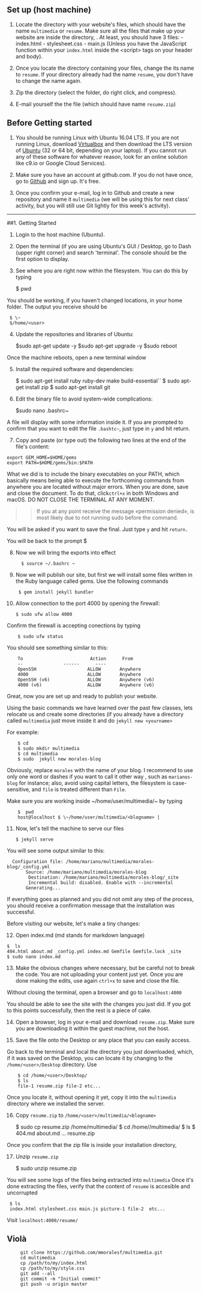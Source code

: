 ## Set up (host machine)

1.  Locate the directory with your website's files, which should have the name `multimedia` or `resume`.  Make sure all the files that make up your website are inside the directory, . At least, you should have 3 files: 
		- index.html 
		- stylesheet.css
		-  main.js (Unless you have the JavaScript function within your `index.html` inside the \<script> tags on your header and body). 
		
2. Once you locate the directory containing your files, change the its name to `resume`. If your directory already had the name `resume`, you don't have to change the name again. 


3. Zip the directory (select the folder, do right click, and compress).

4.  E-mail yourself the the file (which should have name  `resume.zip`) 

## Before Getting started

1.  You should be running Linux with Ubuntu 16.04 LTS. If you are not running Linux, download [Virtualbox](https://virtualbox.com/download) and then download the LTS version of [Ubuntu](https://getubuntu.com/) (32 or 64 bit, depending on your laptop).  If you cannot run any of these software for whatever reason, look for an online solution like c9.io or Google Cloud Services).

2.  Make sure you have an account at github.com. If you do not have once, go to [Github](https://github.com) and sign up. It's free. 

3.  Once you confirm your e-mail, log in to Github and create a new repository and name it `multimedia` (we will be using this for next class' activity, but you will still use Git lightly for this week's activity). 

------

##1. Getting Started 

1.  Login to the host machine (Ubuntu). 

2.  Open the terminal (if you are using Ubuntu's GUI / Desktop, go to Dash (upper right corner) and search 'terminal'. The console should be the first option to display. 

3. See where you are right now within the filesystem. You can do this by typing 

    $ pwd
    
You should be working, if you haven't changed locations, in your home folder. The output you receive should be 
	
     $ \~
     $/home/<user>

4. Update the repositories and libraries of Ubuntu:

    $sudo apt-get update -y
    $sudo apt-get upgrade -y
    $sudo reboot
    
Once the machine reboots, open a new terminal window 

5. Install the required software and dependencies:

	$ sudo apt-get install ruby ruby-dev make build-essential``
	$ sudo apt-get install zip
	$ sudo apt-get install git

6. Edit the binary file to avoid system-wide complications:

     $sudo nano .bashrc~

A file will display with some information inside it. If you are prompted to confirm that you want to edit the file `.bashtc~`, just type in `y` and hit return. 

7.   Copy and paste (or type out) the following two lines at the end of the file's content:

    export GEM_HOME=$HOME/gems
    export PATH=$HOME/gems/bin:$PATH

What we did is to include the binary executables on your PATH, which basically means being able to execute the forthcoming commands from anywhere you are located without major errors.  When you are done, save and close the document. To do that, click`ctrl+x`  in both Windows and macOS. DO NOT CLOSE THE TERMINAL AT ANY MOMENT. 

>> If you at any point receive the message «permission denied», is most likely due to not running sudo before the command.

You will be asked if you want to save the final. Just type `y` and hit `return.`

You will be back to the prompt $

8. Now we will bring the exports into effect 

         $ source ~/.bashrc ~

9. Now we will publish our site, but first we will install some files written in the Ruby language called gems. Use the following commands

        $ gem install jekyll bundler

10. Allow connection to the port 4000 by opening the firewall:

		$ sudo ufw allow 4000

Confirm the firewall is accepting conections by typing 

		$ sudo ufw status

You should see something similar to this:

		To                         Action      From
		--               ------      ----
		OpenSSH                   ALLOW       Anywhere
		4000                      ALLOW       Anywhere
		OpenSSH (v6)              ALLOW       Anywhere (v6)
		4000 (v6)                 ALLOW       Anywhere (v6)
		   

Great, now you are set up and ready to publish your website. 

Using the basic commands we have learned over the past few classes, lets relocate us and create some directories (if you already have a directory called `multimedia`  just move inside it and do ``jekyll new <yourname>``

For example:

		$ cd
		$ sudo mkdir multimedia
		$ cd multimedia
        $ sudo  jekyll new morales-blog
 
Obviously, replace `morales` with the name of your blog. I recommend to use only one word or dashes if you want to call it other way , such as `marianos-blog` for instance; also, avoid using capital letters, the filesystem is case-sensitive, and `file` is treated different than `File`. 

Make sure you are working inside ~/home/user/multimedia/<yourblogsname>~ by typing 

		$  pwd
		host@localhost $ \~/home/user/multimedia/<blogname> |

11. Now, let's tell the machine to serve our files 

        $ jekyll serve 

You will see some output similar to this:

	  Configuration file: /home/mariano/multimedia/morales-blog/_config.yml
		   Source: /home/mariano/multimedia/morales-blog
		    Destination: /home/mariano/multimedia/morales-blog/_site
            Incremental build: disabled. Enable with --incremental
		   Generating...

If everything goes as planned and you did not omit any step of the process, you should receive a confirmation message that the installation was successful. 

Before visiting our website, let's make a tiny changes:

12.  Open index.md (md stands for markdown language)

    $  ls
	404.html about.md _config.yml index.md Gemfile Gemfile.lock _site
    $ sudo nano index.md

13. Make the obvious changes where necessary, but be careful not to break the code. You are not uploading your content just yet. Once you are done making the edits, use again `ctrl+x` to save and close the file. 

Without closing the terminal, open a browser and go to 
``localhost:4000``

You should be able to see the site with the changes you just did. If you got to this points successfully, then the rest is a piece of cake. 

14. Open a browser, log in your e-mail and download `resume.zip`. Make sure you are downloading it within the guest machine, not the host. 

16. Save the file onto the Desktop or any place that you can easily access.  

Go back to the terminal and local the directory you just downloaded, which, if it was saved on the Desktop, you can locate it by changing to the ``/home/<user>/Desktop`` directory.  Use

		$ cd /home/<user>/Desktop/
		$ ls
		file-1 resume.zip file-2 etc...

Once you locate it, without opening it yet, copy it into the `multimedia` directory where we installed the server. 
 
16. Copy `resume.zip` to `/home/<user>/multimedia/<blogname>`

    $ sudo cp resume.zip /home<user>/multimedia/<blogname>
    $ cd /home/<user>/multimedia/<blogname>
	$ ls
	$ 404.md about.md ... resume.zip
       
Once you confirm that the zip file is inside your installation directory, 

17. Unzip `resume.zip`

    $ sudo unzip resume.zip 

You will see some logs of the files being extracted into `multimedia`
Once it's done extracting the files, verify that the content of `resume` is accesible and uncorrupted 

	 $ ls 
	 index.html stylesheet.css main.js picture-1 file-2  etc...

Visit 
`localhost:4000/resume/`

Violà
------
         git clone https://github.com/mmoralesf/multimedia.git
         cd multimedia
         cp /path/to/my/index.html 
         cp /path/to/my/style.css
         git add --all
         git commit -m "Initial commit"
         git push -u origin master

